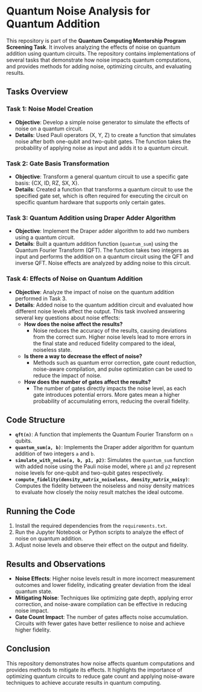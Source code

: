# Quantum Noise Analysis for Quantum Addition

This repository is part of the **Quantum Computing Mentorship Program Screening Task**. It involves analyzing the effects of noise on quantum addition using quantum circuits. The repository contains implementations of several tasks that demonstrate how noise impacts quantum computations, and provides methods for adding noise, optimizing circuits, and evaluating results.

## Tasks Overview

### Task 1: Noise Model Creation
- **Objective**: Develop a simple noise generator to simulate the effects of noise on a quantum circuit.
- **Details**: Used Pauli operators (X, Y, Z) to create a function that simulates noise after both one-qubit and two-qubit gates. The function takes the probability of applying noise as input and adds it to a quantum circuit.

### Task 2: Gate Basis Transformation
- **Objective**: Transform a general quantum circuit to use a specific gate basis: {CX, ID, RZ, SX, X}.
- **Details**: Created a function that transforms a quantum circuit to use the specified gate set, which is often required for executing the circuit on specific quantum hardware that supports only certain gates.

### Task 3: Quantum Addition using Draper Adder Algorithm
- **Objective**: Implement the Draper adder algorithm to add two numbers using a quantum circuit.
- **Details**: Built a quantum addition function (`quantum_sum`) using the Quantum Fourier Transform (QFT). The function takes two integers as input and performs the addition on a quantum circuit using the QFT and inverse QFT. Noise effects are analyzed by adding noise to this circuit.

### Task 4: Effects of Noise on Quantum Addition
- **Objective**: Analyze the impact of noise on the quantum addition performed in Task 3.
- **Details**: Added noise to the quantum addition circuit and evaluated how different noise levels affect the output. This task involved answering several key questions about noise effects:
  - **How does the noise affect the results?**
    - Noise reduces the accuracy of the results, causing deviations from the correct sum. Higher noise levels lead to more errors in the final state and reduced fidelity compared to the ideal, noiseless state.
  - **Is there a way to decrease the effect of noise?**
    - Methods such as quantum error correction, gate count reduction, noise-aware compilation, and pulse optimization can be used to reduce the impact of noise.
  - **How does the number of gates affect the results?**
    - The number of gates directly impacts the noise level, as each gate introduces potential errors. More gates mean a higher probability of accumulating errors, reducing the overall fidelity.

## Code Structure
- **`qft(n)`**: A function that implements the Quantum Fourier Transform on `n` qubits.
- **`quantum_sum(a, b)`**: Implements the Draper adder algorithm for quantum addition of two integers `a` and `b`.
- **`simulate_with_noise(a, b, p1, p2)`**: Simulates the `quantum_sum` function with added noise using the Pauli noise model, where `p1` and `p2` represent noise levels for one-qubit and two-qubit gates respectively.
- **`compute_fidelity(density_matrix_noiseless, density_matrix_noisy)`**: Computes the fidelity between the noiseless and noisy density matrices to evaluate how closely the noisy result matches the ideal outcome.

## Running the Code
1. Install the required dependencies from the `requirements.txt`.
2. Run the Jupyter Notebook or Python scripts to analyze the effect of noise on quantum addition.
3. Adjust noise levels and observe their effect on the output and fidelity.

## Results and Observations
- **Noise Effects**: Higher noise levels result in more incorrect measurement outcomes and lower fidelity, indicating greater deviation from the ideal quantum state.
- **Mitigating Noise**: Techniques like optimizing gate depth, applying error correction, and noise-aware compilation can be effective in reducing noise impact.
- **Gate Count Impact**: The number of gates affects noise accumulation. Circuits with fewer gates have better resilience to noise and achieve higher fidelity.

## Conclusion
This repository demonstrates how noise affects quantum computations and provides methods to mitigate its effects. It highlights the importance of optimizing quantum circuits to reduce gate count and applying noise-aware techniques to achieve accurate results in quantum computing.


